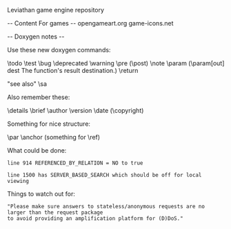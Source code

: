 Leviathan game engine repository


-- Content For games --
opengameart.org
game-icons.net

-- Doxygen notes --

Use these new doxygen commands:

\todo
\test
\bug
\deprecated
\warning
\pre
(\post)
\note
\param  (\param[out] dest The function's result destination.)
\return

"see also" \sa

Also remember these:

\details
\brief
\author
\version
\date
(\copyright)

Something for nice structure:

\par
\anchor (something for \ref)


What could be done:

    line 914 REFERENCED_BY_RELATION = NO to true
    
    line 1500 has SERVER_BASED_SEARCH which should be off for local viewing
    
    
Things to watch out for:

    "Please make sure answers to stateless/anonymous requests are no larger than the request package 
    to avoid providing an amplification platform for (D)DoS."
    
    